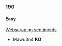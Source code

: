 ### 190

#### Easy

[Webscraping sentiments](http://www.reddit.com/r/dailyprogrammer/comments/2nauiv/20141124_challenge_190_easy_webscraping_sentiments/)

* Mawu3n4 **KO**
